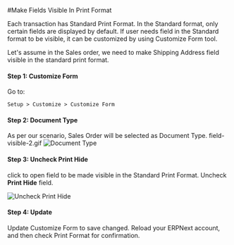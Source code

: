 <!-- add-breadcrumbs -->
#Make Fields Visible In Print Format

Each transaction has Standard Print Format. In the Standard format, only certain fields are displayed by default. If  user needs field in the Standard format to be visible, it can be customized by using Customize Form tool.

Let's assume in the Sales order, we need to make Shipping Address field visible in the standard print format.

#### Step 1: Customize Form

Go to:

`Setup > Customize > Customize Form`

#### Step 2: Document Type

As per our scenario, Sales Order will be selected as Document Type.
field-visible-2.gif
<img alt="Document Type" class="screenshot" src="/docs/assets/img/articles/print-visible-1.png">

#### Step 3: Uncheck Print Hide

click to open field to be made visible in the Standard Print Format. Uncheck **Print Hide** field.

<img alt="Uncheck Print Hide " class="screenshot" src="/docs/assets/img/articles/print-visible-2.gif">

#### Step 4: Update

Update Customize Form to save changed. Reload your ERPNext account, and then check Print Format for confirmation.
